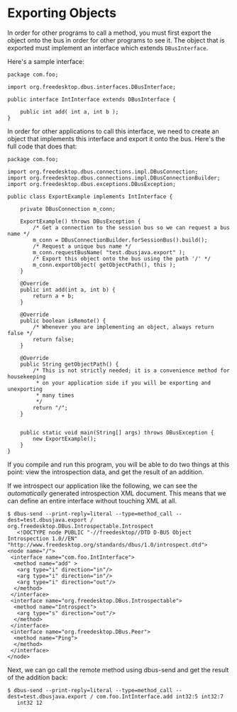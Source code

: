 # Exporting Objects

In order for other programs to call a method, you must first export the object
onto the bus in order for other programs to see it.  The object that is exported
must implement an interface which extends `DBusInterface`.

Here's a sample interface:

```
package com.foo;

import org.freedesktop.dbus.interfaces.DBusInterface;

public interface IntInterface extends DBusInterface {

    public int add( int a, int b );
}
```

In order for other applications to call this interface, we need to create an
object that implements this interface and export it onto the bus.  Here's the
full code that does that:

```
package com.foo;

import org.freedesktop.dbus.connections.impl.DBusConnection;
import org.freedesktop.dbus.connections.impl.DBusConnectionBuilder;
import org.freedesktop.dbus.exceptions.DBusException;

public class ExportExample implements IntInterface {

    private DBusConnection m_conn;

    ExportExample() throws DBusException {
        /* Get a connection to the session bus so we can request a bus name */
        m_conn = DBusConnectionBuilder.forSessionBus().build();
        /* Request a unique bus name */
        m_conn.requestBusName( "test.dbusjava.export" );
        /* Export this object onto the bus using the path '/' */
        m_conn.exportObject( getObjectPath(), this );
    }

    @Override
    public int add(int a, int b) {
        return a + b;
    }

    @Override
    public boolean isRemote() {
        /* Whenever you are implementing an object, always return false */
        return false;
    }

    @Override
    public String getObjectPath() {
        /* This is not strictly needed; it is a convenience method for housekeeping
         * on your application side if you will be exporting and unexporting
         * many times
         */
        return "/";
    }


    public static void main(String[] args) throws DBusException {
        new ExportExample();
    }
}
```

If you compile and run this program, you will be able to do two things at this
point: view the introspection data, and get the result of an addition.

If we introspect our application like the following, we can see the
_automatically_ generated introspection XML document.  This means that we can
define an entire interface without touching XML at all.

```
$ dbus-send --print-reply=literal --type=method_call --dest=test.dbusjava.export / org.freedesktop.DBus.Introspectable.Introspect
   <!DOCTYPE node PUBLIC "-//freedesktop//DTD D-BUS Object Introspection 1.0//EN" "http://www.freedesktop.org/standards/dbus/1.0/introspect.dtd">
<node name="/">
 <interface name="com.foo.IntInterface">
  <method name="add" >
   <arg type="i" direction="in"/>
   <arg type="i" direction="in"/>
   <arg type="i" direction="out"/>
  </method>
 </interface>
 <interface name="org.freedesktop.DBus.Introspectable">
  <method name="Introspect">
   <arg type="s" direction="out"/>
  </method>
 </interface>
 <interface name="org.freedesktop.DBus.Peer">
  <method name="Ping">
  </method>
 </interface>
</node>
```

Next, we can go call the remote method using dbus-send and get the result of
the addition back:

```
$ dbus-send --print-reply=literal --type=method_call --dest=test.dbusjava.export / com.foo.IntInterface.add int32:5 int32:7
   int32 12
```